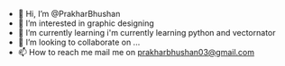 - 👋 Hi, I’m @PrakharBhushan
- 👀 I’m interested in graphic designing 
- 🌱 I’m currently learning i'm currently learning python and vectornator
- 💞️ I’m looking to collaborate on ...
- 📫 How to reach me mail me on prakharbhushan03@gmail.com

<!---
PrakharBhushan/PrakharBhushan is a ✨ special ✨ repository because its `README.md` (this file) appears on your GitHub profile.
You can click the Preview link to take a look at your changes.
--->
